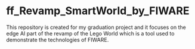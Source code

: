 # ff_Revamp_SmartWorld_by_FIWARE
This repository is created for my graduation project and it focuses on the edge AI part of the revamp of the Lego World which is a tool used to demonstrate the technologies of FIWARE.
